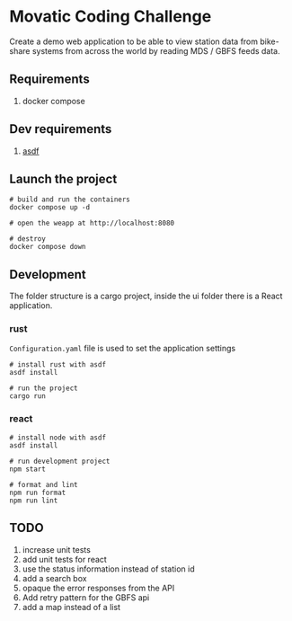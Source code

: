 # Movatic Coding Challenge

Create a demo web application to be able to view station data from bike-share systems
from across the world by reading MDS / GBFS feeds data.

## Requirements
1. docker compose

## Dev requirements
1. [asdf](https://asdf-vm.com/guide/getting-started.html)


## Launch the project
```shell
# build and run the containers
docker compose up -d

# open the weapp at http://localhost:8080

# destroy
docker compose down
```

## Development
The folder structure is a cargo project, inside the ui folder there is a React application.

### rust
`Configuration.yaml` file is used to set the application settings

```shell
# install rust with asdf
asdf install

# run the project
cargo run
```

### react
```shell
# install node with asdf
asdf install

# run development project
npm start

# format and lint
npm run format
npm run lint 
```

## TODO
1. increase unit tests
2. add unit tests for react
3. use the status information instead of station id
4. add a search box
5. opaque the error responses from the API
6. Add retry pattern for the GBFS api
7. add a map instead of a list

